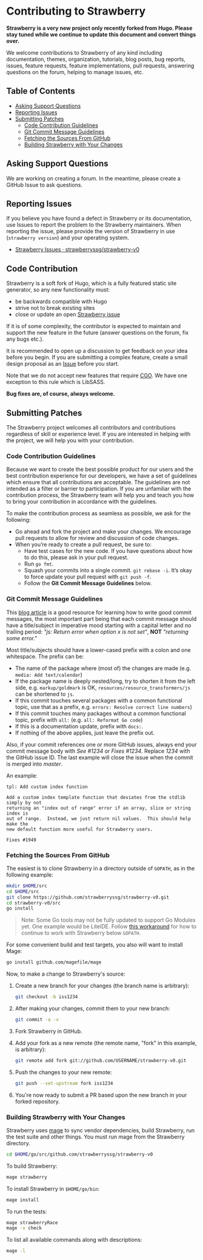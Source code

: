 # Contributing to Strawberry

**Strawberry is a very new project only recently forked from Hugo. Please stay tuned while we continue to update this document and convert things over.**

We welcome contributions to Strawberry of any kind including documentation, themes,
organization, tutorials, blog posts, bug reports, issues, feature requests,
feature implementations, pull requests, answering questions on the forum,
helping to manage issues, etc.

## Table of Contents

* [Asking Support Questions](#asking-support-questions)
* [Reporting Issues](#reporting-issues)
* [Submitting Patches](#submitting-patches)
  * [Code Contribution Guidelines](#code-contribution-guidelines)
  * [Git Commit Message Guidelines](#git-commit-message-guidelines)
  * [Fetching the Sources From GitHub](#fetching-the-sources-from-github)
  * [Building Strawberry with Your Changes](#building-strawberry-with-your-changes)

## Asking Support Questions

We are working on creating a forum. In the meantime, please create a GitHub Issue to ask questions.

## Reporting Issues

If you believe you have found a defect in Strawberry or its documentation, use
Issues to report
the problem to the Strawberry maintainers. 
When reporting the issue, please provide the version of Strawberry in use (`strawberry
version`) and your operating system.

- [Strawberry Issues · strawberryssg/strawberry-v0](https://github.com/strawberryssg/strawberry-v0/issues)

## Code Contribution

Strawberry is a soft fork of Hugo, which is a fully featured static site generator, so any new functionality must:

* be backwards compatible with Hugo
* strive not to break existing sites
* close or update an open [Strawberry issue](https://github.com/strawberryssg/strawberry-v0/issues)

If it is of some complexity, the contributor is expected to maintain and support the new feature in the future (answer questions on the forum, fix any bugs etc.).

It is recommended to open up a discussion to get feedback on your idea before you begin. If you are submitting a complex feature, create a small design proposal as an [Issue](https://github.com/strawberryssg/strawberry-v0/issues) before you start.

Note that we do not accept new features that require [CGO](https://github.com/golang/go/wiki/cgo).
We have one exception to this rule which is LibSASS.

**Bug fixes are, of course, always welcome.**

## Submitting Patches

The Strawberry project welcomes all contributors and contributions regardless of skill or experience level. If you are interested in helping with the project, we will help you with your contribution.

### Code Contribution Guidelines

Because we want to create the best possible product for our users and the best contribution experience for our developers, we have a set of guidelines which ensure that all contributions are acceptable. The guidelines are not intended as a filter or barrier to participation. If you are unfamiliar with the contribution process, the Strawberry team will help you and teach you how to bring your contribution in accordance with the guidelines.

To make the contribution process as seamless as possible, we ask for the following:

* Go ahead and fork the project and make your changes.  We encourage pull requests to allow for review and discussion of code changes.
* When you’re ready to create a pull request, be sure to:
    * Have test cases for the new code. If you have questions about how to do this, please ask in your pull request.
    * Run `go fmt`.
    * Squash your commits into a single commit. `git rebase -i`. It’s okay to force update your pull request with `git push -f`.
    * Follow the **Git Commit Message Guidelines** below.

### Git Commit Message Guidelines

This [blog article](http://chris.beams.io/posts/git-commit/) is a good resource for learning how to write good commit messages,
the most important part being that each commit message should have a title/subject in imperative mood starting with a capital letter and no trailing period:
*"js: Return error when option x is not set"*, **NOT** *"returning some error."*

Most title/subjects should have a lower-cased prefix with a colon and one whitespace. The prefix can be:

* The name of the package where (most of) the changes are made (e.g. `media: Add text/calendar`)
* If the package name is deeply nested/long, try to shorten it from the left side, e.g. `markup/goldmark` is OK, `resources/resource_transformers/js` can be shortened to `js`.
* If this commit touches several packages with a common functional topic, use that as a prefix, e.g. `errors: Resolve correct line numbers`)
* If this commit touches many packages without a common functional topic, prefix with `all:` (e.g. `all: Reformat Go code`)
* If this is a documentation update, prefix with `docs:`.
* If nothing of the above applies, just leave the prefix out.

Also, if your commit references one or more GitHub issues, always end your commit message body with *See #1234* or *Fixes #1234*.
Replace *1234* with the GitHub issue ID. The last example will close the issue when the commit is merged into *master*.

An example:

```text
tpl: Add custom index function

Add a custom index template function that deviates from the stdlib simply by not
returning an "index out of range" error if an array, slice or string index is
out of range.  Instead, we just return nil values.  This should help make the
new default function more useful for Strawberry users.

Fixes #1949
```

###  Fetching the Sources From GitHub

The easiest is to clone Strawberry in a directory outside of `GOPATH`, as in the following example:

```bash
mkdir $HOME/src
cd $HOME/src
git clone https://github.com/strawberryssg/strawberry-v0.git
cd strawberry-v0/src
go install
```

>Note: Some Go tools may not be fully updated to support Go Modules yet. One example would be LiteIDE. Follow [this workaround](https://github.com/visualfc/liteide/issues/986#issuecomment-428117702) for how to continue to work with Strawberry below `GOPATH`.

For some convenient build and test targets, you also will want to install Mage:

```bash
go install github.com/magefile/mage
```

Now, to make a change to Strawberry's source:

1. Create a new branch for your changes (the branch name is arbitrary):

    ```bash
    git checkout -b iss1234
    ```

1. After making your changes, commit them to your new branch:

    ```bash
    git commit -a -v
    ```

1. Fork Strawberry in GitHub.

1. Add your fork as a new remote (the remote name, "fork" in this example, is arbitrary):

    ```bash
    git remote add fork git://github.com/USERNAME/strawberry-v0.git
    ```

1. Push the changes to your new remote:

    ```bash
    git push --set-upstream fork iss1234
    ```

1. You're now ready to submit a PR based upon the new branch in your forked repository.

### Building Strawberry with Your Changes

Strawberry uses [mage](https://github.com/magefile/mage) to sync vendor dependencies, build Strawberry, run the test suite and other things. You must run mage from the Strawberry directory.

```bash
cd $HOME/go/src/github.com/strawberryssg/strawberry-v0
```

To build Strawberry:

```bash
mage strawberry
```

To install Strawberry in `$HOME/go/bin`:

```bash
mage install
```

To run the tests:

```bash
mage strawberryRace
mage -v check
```

To list all available commands along with descriptions:

```bash
mage -l
```
